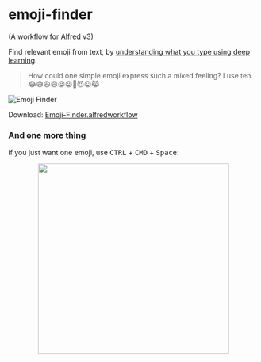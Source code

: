 # emoji-finder

(A workflow for [Alfred](https://www.alfredapp.com/) v3)

Find relevant emoji from text, by [understanding what you type using deep learning](http://getdango.com/).

> How could one simple emoji express such a mixed feeling? I use ten.  
> 😂😅😆😄😝😜🙈😈😛😹

![Emoji Finder](https://cloud.githubusercontent.com/assets/215282/16356393/62eebb4a-3b08-11e6-9bbf-3c583b042d56.jpg)

Download: [Emoji-Finder.alfredworkflow](https://github.com/amio/alfred-emoji-finder/releases/download/1.0.1/Emoji-Finder.alfredworkflow)

### And one more thing

if you just want one emoji, use <kbd>CTRL</kbd> + <kbd>CMD</kbd> + <kbd>Space</kbd>:

<p align="center"><img src="https://cloud.githubusercontent.com/assets/215282/16828680/a1b42142-49c4-11e6-9922-dfbc008d1a58.png" height="385px" /></p>
